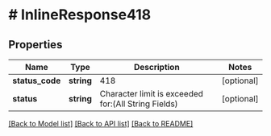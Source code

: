 # # InlineResponse418

## Properties

Name | Type | Description | Notes
------------ | ------------- | ------------- | -------------
**status_code** | **string** | 418 | [optional]
**status** | **string** | Character limit is exceeded for:(All String Fields) | [optional]

[[Back to Model list]](../../README.md#models) [[Back to API list]](../../README.md#endpoints) [[Back to README]](../../README.md)
